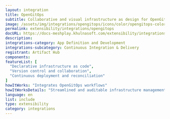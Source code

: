 ```yaml
---
layout: integration
title: OpenGitOps
subtitle: Collaborative and visual infrastructure as design for OpenGitOps
image: /assets/img/integrations/opengitops/icons/color/opengitops-color.svg
permalink: extensibility/integrations/opengitops
docURL: https://docs-meshplay.khulnasoft.com/extensibility/integrations/opengitops
description: 
integrations-category: App Definition and Development
integrations-subcategory: Continuous Integration & Delivery
registrant: Artifact Hub
components: 
featureList: [
  "Declarative infrastructure as code",
  "Version control and collaboration",
  "Continuous deployment and reconciliation"
]
howItWorks: "Integrates OpenGitOps workflows"
howItWorksDetails: "Streamlined and auditable infrastructure management in Kubernetes"
language: en
list: include
type: extensibility
category: integrations
---
```


